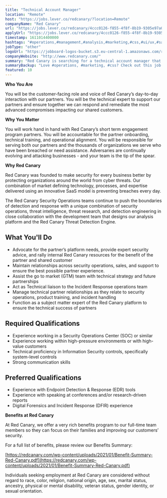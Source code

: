 ```yaml
---
title: "Technical Account Manager"
location: "Remote"
host: "https://jobs.lever.co/redcanary/?location=Remote"
companyName: "Red Canary"
url: "https://jobs.lever.co/redcanary/4ccc0126-f855-4f8f-8b19-9305e97a0798"
applyUrl: "https://jobs.lever.co/redcanary/4ccc0126-f855-4f8f-8b19-9305e97a0798/apply"
timestamp: 1611014400000
hashtags: "#operations,#management,#analysis,#marketing,#css,#ui/ux,#sales"
jobType: "other"
logoUrl: "https://jobboard-logos-bucket.s3.eu-central-1.amazonaws.com/red-canary"
companyWebsite: "http://www.redcanary.com/"
summary: "Red Canary is searching for a technical account manager that has experience working in a Security Operations Center."
summaryBackup: "Love #operations, #marketing, #css? Check out this job post!"
featured: 10
---
```


**Who You Are**

You will be the customer-facing role and voice of Red Canary’s day-to-day interaction with our partners. You will be the technical expert to support our partners and ensure together we can respond and remediate the most advanced compromises impacting our shared customers.

**Why You Matter**

You will work hand in hand with Red Canary’s short term engagement program partners. You will be accountable for the partner onboarding, technical training, and operational alignment. You will be responsible for serving both our partners and the thousands of organizations we serve who have been breached or need assistance. Adversaries are continually evolving and attacking businesses - and your team is the tip of the spear.

**Why Red Canary**

Red Canary was founded to make security for every business better by protecting organizations around the world from cyber threats. Our combination of market defining technology, processes, and expertise delivered using an innovative SaaS model is preventing breaches every day.

The Red Canary Security Operations teams continue to push the boundaries of detection and response with a unique combination of security operations, threat intelligence, threat research, and detection engineering in close collaboration with the development team that designs our analysis platform and the Red Canary Threat Detection Engine.

## What You'll Do

*   Advocate for the partner’s platform needs, provide expert security advice, and rally internal Red Canary resources for the benefit of the partner and shared customer
*   Maintain relationships across security operations, sales, and support to ensure the best possible partner experience.
*   Assist the go to market (GTM) team with technical strategy and future partnerships 
*   Act as Technical liaison to the Incident Response operations team
*   Manage technical partner relationships as they relate to security operations, product training, and incident handling
*   Function as a subject matter expert of the Red Canary platform to ensure the technical success of partners 

## Required Qualifications

*   Experience working in a Security Operations Center (SOC) or similar
*   Experience working within high-pressure environments or with high-value customers
*   Technical proficiency in Information Security controls, specifically system-level controls
*   Strong communication skills

## Preferred Qualifications

*   Experience with Endpoint Detection & Response (EDR) tools
*   Experience with speaking at conferences and/or research-driven reports
*   Digital Forensics and Incident Response (DFIR) experience

**Benefits at Red Canary**

At Red Canary, we offer a very rich benefits program to our full-time team members so they can focus on their families and improving our customers’ security. 

For a full list of benefits, please review our Benefits Summary:

[https://redcanary.com/wp-content/uploads/2021/01/Benefit-Summary-Red-Canary.pdf](https://redcanary.com/wp-content/uploads/2021/01/Benefit-Summary-Red-Canary.pdf)

Individuals seeking employment at Red Canary are considered without regard to race, color, religion, national origin, age, sex, marital status, ancestry, physical or mental disability, veteran status, gender identity, or sexual orientation.
